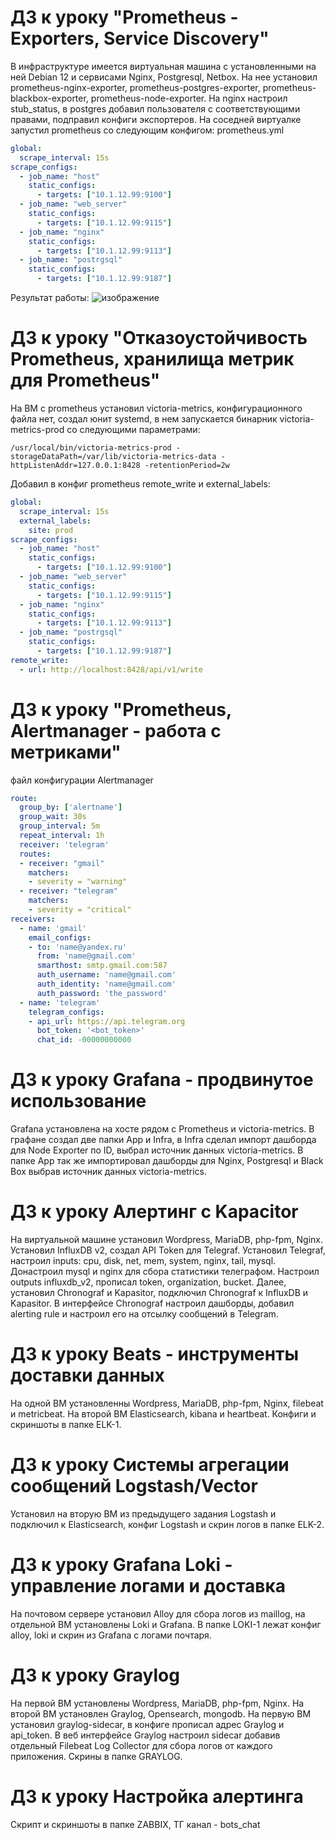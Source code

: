 # ДЗ к уроку "Prometheus - Exporters, Service Discovery"

В инфраструктуре имеется виртуальная машина с установленными на ней Debian 12 и сервисами Nginx, Postgresql, Netbox.
На нее установил prometheus-nginx-exporter, prometheus-postgres-exporter, prometheus-blackbox-exporter, prometheus-node-exporter.
На nginx настроил stub_status, в postgres добавил пользователя с соответствующими правами, подправил конфиги экспортеров.
На соседней виртуалке запустил prometheus со следующим конфигом:
prometheus.yml
```yaml
global:
  scrape_interval: 15s
scrape_configs:
  - job_name: "host"
    static_configs:
      - targets: ["10.1.12.99:9100"]
  - job_name: "web_server"
    static_configs:
      - targets: ["10.1.12.99:9115"]
  - job_name: "nginx"
    static_configs:
      - targets: ["10.1.12.99:9113"]
  - job_name: "postrgsql"
    static_configs:
      - targets: ["10.1.12.99:9187"]
```
Результат работы:
![изображение](https://github.com/user-attachments/assets/5fabd84f-a7f3-493f-994d-33bcbf97e61d)

# ДЗ к уроку "Отказоустойчивость Prometheus, хранилища метрик для Prometheus"
На ВМ с prometheus установил victoria-metrics, конфигурационного файла нет, создал юнит systemd, в нем запускается бинарник victoria-metrics-prod со следующими параметрами:
```shell
/usr/local/bin/victoria-metrics-prod -storageDataPath=/var/lib/victoria-metrics-data -httpListenAddr=127.0.0.1:8428 -retentionPeriod=2w
```
Добавил в конфиг prometheus remote_write и external_labels:
```yaml
global:
  scrape_interval: 15s
  external_labels:
    site: prod
scrape_configs:
  - job_name: "host"
    static_configs:
      - targets: ["10.1.12.99:9100"]
  - job_name: "web_server"
    static_configs:
      - targets: ["10.1.12.99:9115"]
  - job_name: "nginx"
    static_configs:
      - targets: ["10.1.12.99:9113"]
  - job_name: "postrgsql"
    static_configs:
      - targets: ["10.1.12.99:9187"]
remote_write:
  - url: http://localhost:8428/api/v1/write
```
# ДЗ к уроку "Prometheus, Alertmanager - работа с метриками"
файл конфигурации Alertmanager
```yaml
route:
  group_by: ['alertname']
  group_wait: 30s
  group_interval: 5m
  repeat_interval: 1h
  receiver: 'telegram'
  routes:
  - receiver: "gmail"
    matchers:
    - severity = "warning"
  - receiver: "telegram"
    matchers:
    - severity = "critical"
receivers:
  - name: 'gmail'
    email_configs:
    - to: 'name@yandex.ru'
      from: 'name@gmail.com'
      smarthost: smtp.gmail.com:587
      auth_username: 'name@gmail.com'
      auth_identity: 'name@gmail.com'
      auth_password: 'the_password'
  - name: 'telegram'
    telegram_configs:
    - api_url: https://api.telegram.org
      bot_token: '<bot_token>'
      chat_id: -00000000000
```
# ДЗ к уроку Grafana - продвинутое использование
Grafana установлена на хосте рядом с Prometheus и victoria-metrics. В графане создал две папки App и Infra,
в Infra сделал импорт дашборда для Node Exporter по ID, выбрал источник данных victoria-metrics.
В папке App так же импортировал дашборды для Nginx, Postgresql и Black Box выбрав источник данных victoria-metrics. 

# ДЗ к уроку Алертинг с Kapacitor
На виртуальной машине установил Wordpress, MariaDB, php-fpm, Nginx. Установил InfluxDB v2, создал API Token для Telegraf.
Установил Telegraf, настроил inputs: cpu, disk, net, mem, system, nginx, tail, mysql. 
Донастроил mysql и nginx для сбора статистики телеграфом. Настроил outputs influxdb_v2, прописал token, organization, bucket.
Далее, установил Chronograf и Kapasitor, подключил Chronograf к InfluxDB и Kapasitor. В интерфейсе Chronograf настроил 
дашборды, добавил alerting rule и настроил его на отсылку сообщений в Telegram.

# ДЗ к уроку Beats - инструменты доставки данных
На одной ВМ установленны Wordpress, MariaDB, php-fpm, Nginx, filebeat и metricbeat. На второй ВМ Elasticsearch, kibana
и heartbeat. Конфиги и скриншоты в папке ELK-1.

# ДЗ к уроку Системы агрегации сообщений Logstash/Vector
Установил на вторую ВМ из предыдущего задания Logstash и подключил к Elasticsearch, конфиг Logstash и скрин логов
в папке ELK-2.

# ДЗ к уроку Grafana Loki - управление логами и доставка
На почтовом сервере установил Alloy для сбора логов из maillog, на отдельной ВМ установлены Loki и Grafana.
В папке LOKI-1 лежат конфиг alloy, loki и скрин из Grafana с логами почтаря.

# ДЗ к уроку Graylog
На первой ВМ установлены Wordpress, MariaDB, php-fpm, Nginx. На второй ВМ установлен Graylog, Opensearch, mongodb.
На первую ВМ установил graylog-sidecar, в конфиге прописал адрес Graylog и api_token. В веб интерфейсе Graylog настроил
sidecar добавив отдельный Filebeat Log Collector для сбора логов от каждого приложения. Скрины в папке GRAYLOG.

# ДЗ к уроку Настройка алертинга
Скрипт и скриншоты в папке ZABBIX, ТГ канал - bots_chat